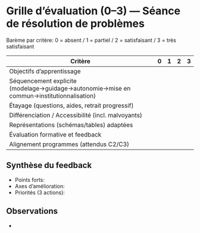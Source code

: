 # Grille d’évaluation (0–3) — Séance de résolution de problèmes

Barème par critère: 0 = absent / 1 = partiel / 2 = satisfaisant / 3 = très satisfaisant

| Critère | 0 | 1 | 2 | 3 |
|---|---|---|---|---|
| Objectifs d’apprentissage |  |  |  |  |
| Séquencement explicite (modelage→guidage→autonomie→mise en commun→institutionnalisation) |  |  |  |  |
| Étayage (questions, aides, retrait progressif) |  |  |  |  |
| Différenciation / Accessibilité (incl. malvoyants) |  |  |  |  |
| Représentations (schémas/tables) adaptées |  |  |  |  |
| Évaluation formative et feedback |  |  |  |  |
| Alignement programmes (attendus C2/C3) |  |  |  |  |

## Synthèse du feedback
- Points forts:
- Axes d’amélioration:
- Priorités (3 actions):

## Observations
- 
